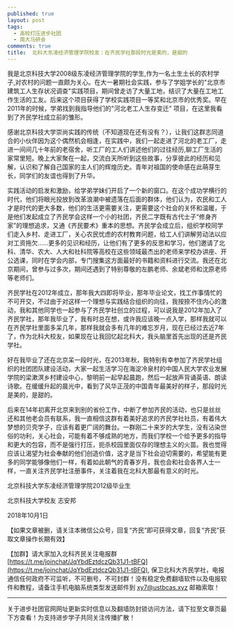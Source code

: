 ```yaml
---
published: true
layout: post
tags:
  - 高校打压进步社团
  - 南大马研会
comments: true
title:  北科大东凌经济管理学院校友：在齐民学社那段时光是美的，是甜的 
---
```


我是北京科技大学2008级东凌经济管理学院的学生,作为一名土生土长的农村学子,对农村的问题一直颇为关心。在大一暑期社会实践，参与了学姐学长的"北京市建筑工人生存状况调查"实践项目，期间曾走访了大量工地，结识了大量在工地工作生活的工友。后来这个项目获得了学校实践项目一等奖和北京市的优秀奖。早在2011年的时候，学弟找到我指导他们的"河北老工人生存变迁" 项目，在这里我看到了齐民学社成立前的雏形。

感谢北京科技大学崇尚实践的传统（不知道现在还有没有？），让我们这群志同道合的小伙伴因为这个偶然机会相逢，在实践中，我们一起走进了河北的老工厂，走进一间间几十年前的老宿舍，听工厂的工人们讲述他们的过往经历,聊工厂生活的家常里短。晚上大家聚在一起，交流白天所听到这些故事，分享彼此的经历和见解，认识和了解自己国家的主人们的辉煌历史。青年对祖国的使命感在此萌芽生长，同学们的友谊也得到了升华。

实践活动的启发和激励，给学弟学妹们开启了一个新的窗口。在这个成功学横行的时代，他们将眼光投放到改革浪潮中被遗落在后面的群体，他们认为，农民和工人才是时代的更大多数，他们的生活更需要关注，更需要这个社会的关怀和温暖，于是他们发起成立了齐民学会这样一个小的社团，齐民二字既有古代士子“修身齐家”的理想追求，又通《齐民要术》重本的思想。齐民学会成立后，组织学校同学们走入乡村、走进工厂，关心农民忧虑的农村教育问题，给工人们讲解劳动法以应对工资拖欠……更多的见识和经历，让他们有了更多的反思和学习，他们邀请了北科、清华、农大、人大和社科院等高校在这些领域最杰出的老师来学校办讲座、开公选课，同时在学会内部，专门搜集这方面最好的书籍和资料进行交流。我还在北京期间，曾参与过多次，期间还遇到了特别尊敬的左鹏老师、余斌老师和沈原老师等老师们。

齐民学社在2012年成立，那年我大四即将毕业，那年毕业论文，找工作事情忙的不可开交，不过由于对这样一个理想与实践结合组织的向往，我按捺不住内心的激动，我和其他同学也一起参与了齐民学社创立的过程，可以说我是2012年加入了齐民学社，那年我毕业了，我有时总在想，或许我应该晚一点入学，那样我就可以在齐民学社里面多呆几年，那样我就会多有几年的难忘岁月，现在已经过去近7年了，作为北科大校友，如果现在让我回忆起北科大，我头脑里首先出现的还是齐民学社。

好在我毕业了还在北京呆一段时光，在2013年秋，我特别有幸参加了齐民学社组织的社团团队建设活动，大家一起生活学习在海淀冷泉村的中国人民大学农业发展学院的梁漱溟乡村建设中心，黎明前一起早起晨跑，然后一起放声背诵英语、朗读诗歌。在缓缓升起的晨光中，看到了风华正茂的中国青年最美好的样子，那段时光是美的，是甜的。

后来在14年初离开北京来到别的省份工作，中断了参加齐民的活动，也只是丝丝还和其他老会员有联系，我一直相信这群有着美好追求的齐民学社社员，有着伟大梦想的贝壳学子，应该有着更广阔的舞台。一群刚二十来岁的大学生，没有沾染世俗的功利，关心社会，可能有着不够成熟的地方，而我们学校一个给予更多的指导和更大的包容，而不是强行打压，扼杀校园里面仅存的理想主义的火苗。我也觉得应该让渴望为社会奉献的他们创造价值，这才是当下社会迫切需要的，希望能有更多的同学能够像他们一样，有着如此朝气的青春岁月，我也会和社会各界人士一样，一直关注齐民学社注册事件，关注着我在北科大那最有意义的时光。

北京科技大学东凌经济管理学院2012级毕业生

北京科技大学校友  志安邦

2018年10月1日


【如果文章被删，请关注本微信公众号，回复“齐民”即可获得文章，回复“齐民”获取文章操作长期有效】

【加群】请大家加入北科齐民关注电报群 [https://t.me/joinchat/JqYbdEztdczQb31J1-tBFQ](https://t.me/joinchat/JqYbdEztdczQb31J1-tBFQ), 保卫北科大齐民学社，电报通信任何政府不可监听，不可删号，不可封群！没有稳定免费翻墙软件以及电报软件和教程，请备注手机电脑系统类型发送邮件到  [xy7@ustbcas.xyz](xy7@ustbcas.xyz)  邮箱索取！


---
关于进步社团官网网址更新实时信息以及翻墙防封锁访问方法，请下拉至文章页最下方查看！为支持进步学子共同关注传播扩散！
